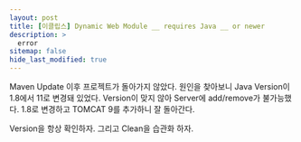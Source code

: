 ```yaml
---
layout: post
title: [이클립스] Dynamic Web Module __ requires Java __ or newer
description: >
  error
sitemap: false
hide_last_modified: true
---
```


Maven Update 이후 프로젝트가 돌아가지 않았다.
원인을 찾아보니 Java Version이 1.8에서 11로 변경돼 있었다.
Version이 맞지 않아 Server에 add/remove가 불가능했다.
1.8로 변경하고 TOMCAT 9를 추가하니 잘 돌아간다.

Version을 항상 확인하자.
그리고 Clean을 습관화 하자.